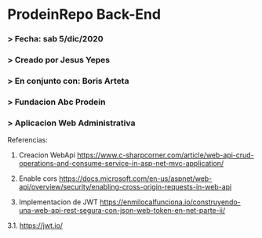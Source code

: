 # ProdeinRepo Back-End

### > Fecha: sab 5/dic/2020
### > Creado por Jesus Yepes
### > En conjunto con: Boris Arteta
### > Fundacion Abc Prodein
### > Aplicacion Web Administrativa

Referencias:

1. Creacion WebApi
https://www.c-sharpcorner.com/article/web-api-crud-operations-and-consume-service-in-asp-net-mvc-application/

2. Enable cors 
https://docs.microsoft.com/en-us/aspnet/web-api/overview/security/enabling-cross-origin-requests-in-web-api

3. Implementacion de JWT
https://enmilocalfunciona.io/construyendo-una-web-api-rest-segura-con-json-web-token-en-net-parte-ii/

3.1. https://jwt.io/
